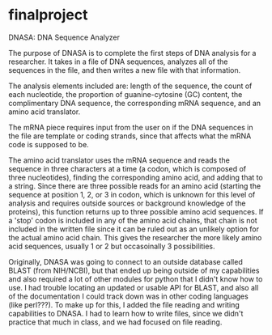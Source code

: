 # finalproject
DNASA: DNA Sequence Analyzer

The purpose of DNASA is to complete the first steps of DNA analysis for a researcher. 
It takes in a file of DNA sequences, analyzes all of the sequences in the file, and then writes a new file with that information.

The analysis elements included are: length of the sequence, the count of each nucleotide, the proportion of guanine-cytosine (GC) content, the complimentary DNA sequence, the corresponding mRNA sequence, and an amino acid translator. 

The mRNA piece requires input from the user on if the DNA sequences in the file are template or coding strands, since that affects what the mRNA code is supposed to be. 

The amino acid translator uses the mRNA sequence and reads the sequence in three characters at a time (a codon, which is composed of three nucleotides), finding the corresponding amino acid, and adding that to a string. 
Since there are three possible reads for an amino acid (starting the sequence at position 1, 2, or 3 in codon, which is unknown for this level of analysis and requires outside sources or background knowledge of the proteins), this function returns up to three possible amino acid sequences. 
If a 'stop' codon is included in any of the amino acid chains, that chain is not included in the written file since it can be ruled out as an unlikely option for the actual amino acid chain. 
This gives the researcher the more likely amino acid sequences, usually 1 or 2 but occasoinally 3 possibilities. 

Originally, DNASA was going to connect to an outside database called BLAST (from NIH/NCBI), but that ended up being outside of my capabilities and also required a lot of other modules for python that I didn't know how to use. I had trouble locating an updated or usable API for BLAST, and also all of the documentation I could track down was in other coding languages (like perl???). 
To make up for this, I added the file reading and writing capabilities to DNASA. I had to learn how to write files, since we didn't practice that much in class, and we had focused on file reading. 
